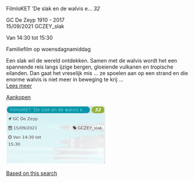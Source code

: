 FilmloKET 'De slak en de walvis e... *32*

GC De Zeyp 1910 - 2017  
15/09/2021 GCZEY\_slak  

Van 14:30 tot 15:30

  

  

Familiefilm op woensdagnamiddag  
  
Een slak wil de wereld ontdekken. Samen met de walvis wordt het een spannende reis langs ijzige bergen, gloeiende vulkanen en tropische eilanden. Dan gaat het vreselijk mis ... ze spoelen aan op een strand en die enorme walvis is niet meer in beweging te krij  ...  
[Lees meer](https://tickets.vgc.be/activity/subscribe/GCZEY_slak)

[Aankopen](https://tickets.vgc.be/ticketingActivity/subscribe/GCZEY_slak)

![](64060.png)

[Based on this search](https://tickets.vgc.be/activity/index?&vrijeplaatsen=1&Age%5B%5D=3%2C4&entity=276)